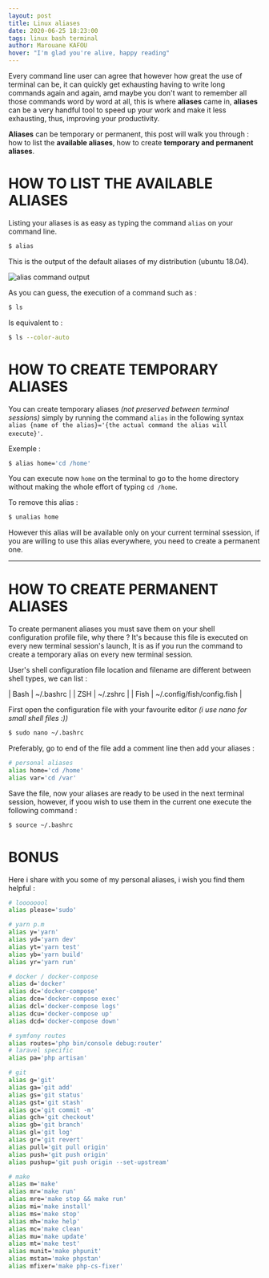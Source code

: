 ```yaml
---
layout: post
title: Linux aliases
date: 2020-06-25 18:23:00
tags: linux bash terminal
author: Marouane KAFOU
hover: "I'm glad you're alive, happy reading"
---
```


Every command line user can agree that however how great the use of terminal can be, it can quickly get exhausting having to write long commands again and again, amd maybe you don't want to remember all those commands word by word at all, this is where **aliases** came in, **aliases** can be a very handful tool to speed up your work and make it less exhausting, thus, improving your productivity.

**Aliases** can be temporary or permanent, this post will walk you through : how to list the **available aliases**, how to create **temporary and permanent aliases**.


# HOW TO LIST THE AVAILABLE ALIASES

Listing your aliases is as easy as typing the command `alias` on your command line.
```bash
$ alias
```

This is the output of the default aliases of my distribution (ubuntu 18.04).

![alias command output](../../../../../assets/images/posts/some-useful-aliases-1.png)

As you can guess, the execution of a command such as :

```bash
$ ls
```

Is equivalent to :

```bash
$ ls --color-auto
```


# HOW TO CREATE TEMPORARY ALIASES

You can create temporary aliases _(not preserved between terminal sessions)_ simply by running the command `alias` in the following syntax `alias {name of the alias}='{the actual command the alias will execute}'`.

Exemple :

```bash
$ alias home='cd /home'
```

You can execute now `home` on the terminal to go to the home directory without making the whole effort of typing `cd /home`.

To remove this alias :

```bash
$ unalias home
```

However this alias will be available only on your current terminal ssession, if you are willing to use this alias everywhere, you need to create a permanent one.

---

# HOW TO CREATE PERMANENT ALIASES

To create permanent aliases you must save them on your shell configuration profile file, why there ? It's because this file is executed on every new terminal session's launch, It is as if you run the command to create a temporary alias on every new terminal session.

User's shell configuration file location and filename are different between shell types, we can list :

| Bash | ~/.bashrc |
| ZSH | ~/.zshrc |
| Fish | ~/.config/fish/config.fish |

First open the configuration file with your favourite editor _(i use nano for small shell files :))_

```bash
$ sudo nano ~/.bashrc
```

Preferably, go to end of the file add a comment line then add your aliases :

```bash
# personal aliases
alias home='cd /home'
alias var='cd /var'
```

Save the file, now your aliases are ready to be used in the next terminal session, however, if yoou wish to use them in the current one execute the following command :

```bash
$ source ~/.bashrc
```

# BONUS

Here i share with you some of my personal aliases, i wish you find them helpful :

```bash
# loooooool
alias please='sudo'

# yarn p.m
alias y='yarn'
alias yd='yarn dev'
alias yt='yarn test'
alias yb='yarn build'
alias yr='yarn run'

# docker / docker-compose
alias d='docker'
alias dc='docker-compose'
alias dce='docker-compose exec'
alias dcl='docker-compose logs'
alias dcu='docker-compose up'
alias dcd='docker-compose down'

# symfony routes
alias routes='php bin/console debug:router'
# laravel specific
alias pa='php artisan'

# git
alias g='git'
alias ga='git add'
alias gs='git status'
alias gst='git stash'
alias gc='git commit -m'
alias gch='git checkout'
alias gb='git branch'
alias gl='git log'
alias gr='git revert'
alias pull='git pull origin'
alias push='git push origin'
alias pushup='git push origin --set-upstream'

# make
alias m='make'
alias mr='make run'
alias mre='make stop && make run'
alias mi='make install'
alias ms='make stop'
alias mh='make help'
alias mc='make clean'
alias mu='make update'
alias mt='make test'
alias munit='make phpunit'
alias mstan='make phpstan'
alias mfixer='make php-cs-fixer'
```